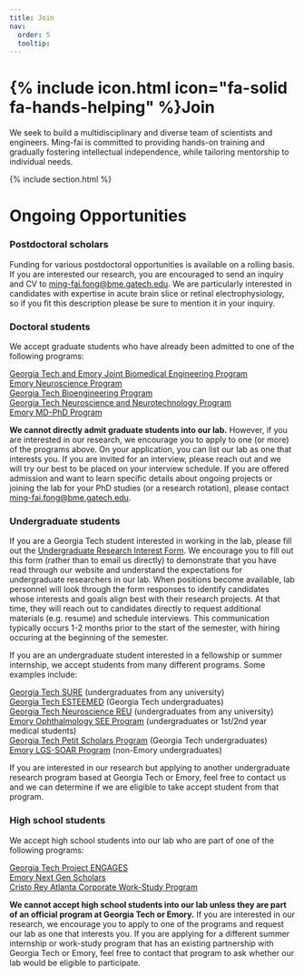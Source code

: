 ```yaml
---
title: Join
nav:
  order: 5
  tooltip: 
---
```


# {% include icon.html icon="fa-solid fa-hands-helping" %}Join

We seek to build a multidisciplinary and diverse team of scientists and engineers.  Ming-fai is committed to providing hands-on training and gradually fostering intellectual independence, while tailoring mentorship to individual needs.

{% include section.html %}


# Ongoing Opportunities

<!--### Staff Positions
Technician positions open up every 1-2 years.  If you are interested in learning about future opportunities or anticipated hiring timelines, please send an inquiry to [ming-fai.fong@bme.gatech.edu](mailto:ming-fai.fong@bme.gatech.edu).-->

### Postdoctoral scholars
Funding for various postdoctoral opportunities is available on a rolling basis.  If you are interested our research, you are encouraged to send an inquiry and CV to [ming-fai.fong@bme.gatech.edu](mailto:ming-fai.fong@bme.gatech.edu).  We are particularly interested in candidates with expertise in acute brain slice or retinal electrophysiology, so if you fit this description please be sure to mention it in your inquiry.

### Doctoral students
We accept graduate students who have already been admitted to one of the following programs: 

[Georgia Tech and Emory Joint Biomedical Engineering Program](https://bme.gatech.edu/bme/georgia-tech-emory-bme-phd-program) <br>
[Emory Neuroscience Program](https://biomed.emory.edu/PROGRAM_SITES/NS/) <br>
[Georgia Tech Bioengineering Program](https://bioengineering.gatech.edu/) <br>
[Georgia Tech Neuroscience and Neurotechnology Program](https://neuro.gatech.edu/training-page/graduate-academic-programs/phd/)<br>
[Emory MD-PhD Program](https://med.emory.edu/MDPHD/)

**We cannot directly admit graduate students into our lab.** However, if you are interested in our research, we encourage you to apply to one (or more) of the programs above.  On your application, you can list our lab as one that interests you.  If you are invited for an interview, please reach out and we will try our best to be placed on your interview schedule.  If you are offered admission and want to learn specific details about ongoing projects or joining the lab for your PhD studies (or a research rotation), please contact [ming-fai.fong@bme.gatech.edu](mailto:ming-fai.fong@bme.gatech.edu).

### Undergraduate students
If you are a Georgia Tech student interested in working in the lab, please fill out the [Undergraduate Research Interest Form](https://forms.office.com/r/QD7qYbh2Et).  We encourage you to fill out this form (rather than to email us directly) to demonstrate that you have read through our website and understand the expectations for undergraduate researchers in our lab.  When positions become available, lab personnel will look through the form responses to identify candidates whose interests and goals align best with their research projects.  At that time, they will reach out to candidates directly to request additional materials (e.g. resume) and schedule interviews.  This communication typically occurs 1-2 months prior to the start of the semester, with hiring occuring at the beginning of the semester.

If you are an undergraduate student interested in a fellowship or summer internship, we accept students from many different programs.  Some examples include:

[Georgia Tech SURE](https://sure.gatech.edu/)  (undergraduates from any university)<br>
[Georgia Tech ESTEEMED](https://esteemed.bme.gatech.edu/) (Georgia Tech undergraduates)<br>
[Georgia Tech Neuroscience REU](https://reu.neuroscience.gatech.edu/) (undergraduates from any university)<br>
[Emory Ophthalmology SEE Program](https://med.emory.edu/departments/ophthalmology/ophthalmic-education/medical-student-education.html) (undergraduates or 1st/2nd year medical students)<br>
[Georgia Tech Petit Scholars Program](https://research.gatech.edu/bio/petit-undergraduate-research-scholars-program) (Georgia Tech undergraduates) <br>
[Emory LGS-SOAR Program](https://gs.emory.edu/diversity/programming/lgs-soar/index.html) (non-Emory undergraduates)<br>

If you are interested in our research but applying to another undergraduate research program based at Georgia Tech or Emory, feel free to contact us and we can determine if we are eligible to take accept student from that program.

### High school students
We accept high school students into our lab who are part of one of the following programs:

[Georgia Tech Project ENGAGES](https://projectengages.gatech.edu) <br>
[Emory Next Gen Scholars](https://med.emory.edu/departments/human-genetics/next-gen.html) <br>
[Cristo Rey Atlanta Corporate Work-Study Program](https://www.cristoreyatlanta.org/work-study/program-overview) <br>

**We cannot accept high school students into our lab unless they are part of an official program at Georgia Tech or Emory.**  If you are interested in our research, we encourage you to apply to one of the programs and request our lab as one that interests you.  If you are applying for a different summer internship or work-study program that has an existing partnership with Georgia Tech or Emory, feel free to contact that program to ask whether our lab would be eligible to participate.
